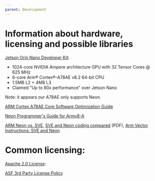 ```yaml
---
parent: Development
---
```


# Information about hardware, licensing and possible libraries

[Jetson Orin Nano Developer Kit](<https://www.nvidia.com/en-us/autonomous-machines/embedded-systems/jetson-nano/product-development/>):
- 1024-core NVIDIA Ampere architecture GPU with 32 Tensor Cores @ 625 MHz
- 6-core Arm® Cortex®-A78AE v8.2 64-bit CPU
- 1.5MB L2 + 4MB L3
- Claimed "Up to 80x performance" over Jetson Nano

Note: it appears our A78AE only supports Neon.

[ARM Cortex A78AE Core Software Optimization Guide](<https://developer.arm.com/documentation/PJDOC-466751330-14665/0600/?lang=en>)

[Neon Programmer's Guide for Armv8-A](<https://developer.arm.com/documentation/102159/0400/Overview>)

[ARM Neon vs. SVE](<https://developer.arm.com/documentation/102131/0100/Overview>), 
[SVE and Neon coding compared](<https://developer.arm.com/-/media/Arm%20Developer%20Community/PDF/Learn%20the%20Architecture/102131_0100_01_SVE_and_Neon_coding_compared.pdf?revision=feaaf72e-a941-461c-bd92-0d960d0f8615>) (PDF), 
[Arm Vector Instructions: SVE and Neon](<https://github.com/NVIDIA/grace-cpu-benchmarking-guide/blob/main/src/developer/vectorization.md>)

# Common licensing:

[Apache 2.0 License](<https://pitt.libguides.com/openlicensing/apache2>):

[ASF 3rd Party License Policy](<https://www.apache.org/legal/resolved.html>)

